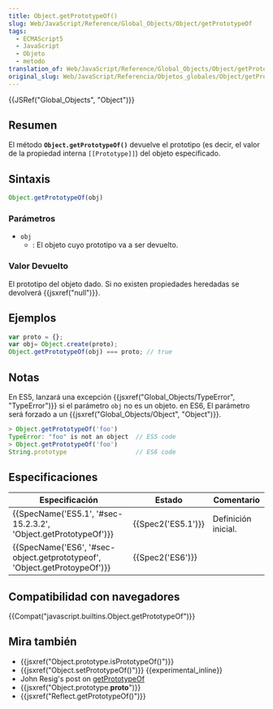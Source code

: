 ```yaml
---
title: Object.getPrototypeOf()
slug: Web/JavaScript/Reference/Global_Objects/Object/getPrototypeOf
tags:
  - ECMAScript5
  - JavaScript
  - Objeto
  - metodo
translation_of: Web/JavaScript/Reference/Global_Objects/Object/getPrototypeOf
original_slug: Web/JavaScript/Referencia/Objetos_globales/Object/getPrototypeOf
---
```

{{JSRef("Global_Objects", "Object")}}

## Resumen

El método **`Object.getPrototypeOf()`** devuelve el prototipo (es decir, el valor de la propiedad interna `[[Prototype]]`) del objeto especificado.

## Sintaxis

```js
Object.getPrototypeOf(obj)
```

### Parámetros

- `obj`
  - : El objeto cuyo prototipo va a ser devuelto.

### Valor Devuelto

El prototipo del objeto dado. Si no existen propiedades heredadas se devolverá {{jsxref("null")}}.

## Ejemplos

```js
var proto = {};
var obj= Object.create(proto);
Object.getPrototypeOf(obj) === proto; // true
```

## Notas

En ES5, lanzará una excepción {{jsxref("Global_Objects/TypeError", "TypeError")}} si el parámetro `obj` no es un objeto. en ES6, El parámetro será forzado a un {{jsxref("Global_Objects/Object", "Object")}}.

```js
> Object.getPrototypeOf('foo')
TypeError: "foo" is not an object  // ES5 code
> Object.getPrototypeOf('foo')
String.prototype                   // ES6 code
```

## Especificaciones

| Especificación                                                                                   | Estado                   | Comentario          |
| ------------------------------------------------------------------------------------------------ | ------------------------ | ------------------- |
| {{SpecName('ES5.1', '#sec-15.2.3.2', 'Object.getPrototypeOf')}}             | {{Spec2('ES5.1')}} | Definición inicial. |
| {{SpecName('ES6', '#sec-object.getprototypeof', 'Object.getProtoypeOf')}} | {{Spec2('ES6')}}     |                     |

## Compatibilidad con navegadores

{{Compat("javascript.builtins.Object.getPrototypeOf")}}

## Mira también

- {{jsxref("Object.prototype.isPrototypeOf()")}}
- {{jsxref("Object.setPrototypeOf()")}} {{experimental_inline}}
- John Resig's post on [getPrototypeOf](http://ejohn.org/blog/objectgetprototypeof/)
- {{jsxref("Object.prototype.__proto__")}}
- {{jsxref("Reflect.getPrototypeOf()")}}

